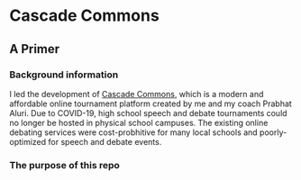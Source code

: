 # Cascade Commons

## A Primer

### Background information

I led the development of [Cascade Commons](https://www.cascadecommons.org/), which is a modern and affordable online tournament platform created by me and my coach Prabhat Aluri. Due to COVID-19, high school speech and debate tournaments could no longer be hosted in physical school campuses. The existing online debating services were cost-probhitive for many local schools and poorly-optimized for speech and debate events.

### The purpose of this repo


